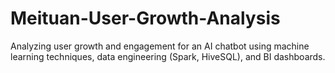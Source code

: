 # Meituan-User-Growth-Analysis
Analyzing user growth and engagement for an AI chatbot using machine learning techniques, data engineering (Spark, HiveSQL), and BI dashboards.

